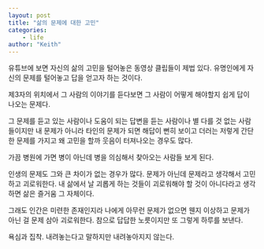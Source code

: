 ```yaml
---
layout: post
title: "삶의 문제에 대한 고민"
categories:
    - life
author: "Keith"
---
```


유튜브에 보면 자신의 삶의 고민을 털어놓은 동영상 클립들이 제법 있다. 유명인에게 자신의 문제를 털어놓고 답을 얻고자 하는 것이다.

제3자의 위치에서 그 사람의 이야기를 듣다보면 그 사람이 어떻게 해야할지 쉽게 답이 나오는 문제다.

그 문제를 듣고 있는 사람이나 도움이 되는 답변을 듣는 사람이나 별 다를 것 없는 사람들이지만 내 문제가 아니라 타인의 문제가 되면 해답이 뻔히 보이고 더러는 저렇게 간단한 문제를 가지고 왜 고민을 할까 웃음이 터져나오는 경우도 많다.

가끔 병원에 가면 병이 아닌데 병을 의심해서 찾아오는 사람들 보게 된다.

인생의 문제도 그와 큰 차이가 없는 경우가 많다. 문제가 아닌데 문제라고 생각해서 고민하고 괴로워한다. 내 삶에서 날 괴롭게 하는 것들이 괴로워해야 할 것이 아니다라고 생각하면 삶은 즐거움 그 자체이다. 

그래도 인간은 미련한 존재인지라 나에게 아무런 문제가 없으면 웬지 이상하고 문제가 아닌 걸 문제 삼아 괴로워한다. 참으로 답답한 노릇이지만 또 그렇게 하루를 보낸다.

욕심과 집착. 내려놓는다고 말하지만 내려놓아지지 않는다.